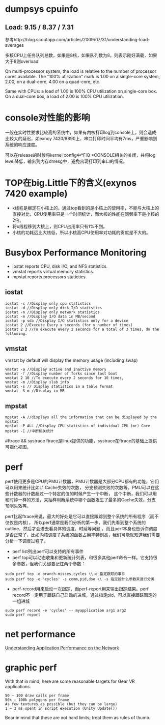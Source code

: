 # dumpsys cpuinfo
## Load: 9.15 / 8.37 / 7.31
参考http://blog.scoutapp.com/articles/2009/07/31/understanding-load-averages

多核CPU上任务队列总数，如果是8核，如果队列数为8，则表示刚好满载，如果大于8则overload

On multi-processor system, the load is relative to the number of processor cores available. 
The "100% utilization" mark is 1.00 on a single-core system, 2.00, on a dual-core, 4.00 on a quad-core, etc.

Same with CPUs: a load of 1.00 is 100% CPU utilization on single-core box. On a dual-core box, a load of 2.00 is 100% CPU utilization.

# console对性能的影响
一般在实时性要求比较高的系统中，如果有内核打印log到console上，则会造成比较大的延迟，如exnoy 7420/8890上，串口打印时间平均有7ms，严重影响到系统的响应速度。

可以在release的时候将kernel config中*FIQ *CONSOLE相关的关闭，并将log level降低，输出到内存dmesg中，避免出现打印到串口的情况。

# TOP在big.Little下的含义(exynos 7420 example)
* x线程是绑定在小核上的，通过top看到的是小核上的使用率，不能与大核上的直接对比，CPU使用率只是一个时间统计，而大核的性能在同频率下是小核的2倍。
* 将x线程移到大核上，则CPU占用率只有1%不到。
* 小核的功耗远比大核低，所以小核高CPU使用率对功耗的贡献是不大的。

# Busybox Performance Monitoring
* iostat reports CPU, disk I/O, and NFS statistics.
* vmstat reports virtual memory statistics.
* mpstat reports processors statictics.

## iostat
```
iostat -c //Display only cpu statistics
iostat -d //Display only disk I/O statistics
iostat -n //Display only network statistics
iostat -m //Display I/O data in MB/second
iostat -p sda //Display I/O statistics only for a device
iostat 2 //Execute Every x seconds (for y number of times)
iostat 2 3 //To execute every 2 seconds for a total of 3 times, do the following.
```
## vmstat
vmstat by default will display the memory usage (including swap) 
```
vmstat -a //Display active and inactive memory
vmstat -f //Display number of forks since last boot
vmstat 2 10 //To execute every 2 seconds for 10 times, 
vmstat -m //Display slab info
vmstat -s // Display statistics in a table format
vmstat -S m //Display in MB
```
## mpstat
```
mpstat -A //displays all the information that can be displayed by the mpstat 
mpstat -P ALL //Display CPU statistics of individual CPU (or) Core
mpstat -I //中断相关统计
```
#ftrace && systrace
ftrace是linux提供的功能，systrace在ftrace的基础上提供可视化视图。
# perf 
perf使用更多是CPU的PMU计数器，PMU计数器是大部分CPU都有的功能，它们可以用来统计比如L1 Cache失效的次数，
分支预测失败的次数等。PMU可以在这些计数器的计数超过一个特定的值的时候产生一个中断，
这个中断，我们可以用和时钟一样的方法，来抽样判断系统中哪个函数发生了最多的Cache失效，分支预测失效等。

perf比起ftrace来说，最大的好处是它可以直接跟踪到整个系统的所有程序（而不仅仅是内核），
所以perf通常是我们分析的第一步，我们先看到整个系统的outline，然后才会进去看具体的调度，时延等问题
。而且perf本身也告诉你调度是否正常了，比如内核调度子系统的函数占用率特别高，我们可能就知道我们需要分析一下调度过程了。
* perf list列出perf可以支持的所有事件
* perf top可以动态收集和更新统计列表，和很多其他perf命令一样。它支持很多参数，但我们关键要记住两个参数：

```
sudo perf top -e branch-misses,cycles \\-e 指定跟踪的事件
sudo perf top -e 'cycles' -s comm,pid,dso \\ -s 指定按什么参数来进行分类
```
* perf-record用来启动一次跟踪，而perf-report用来输出跟踪结果。perf record不一定用于跟踪自己启动的进城，通过指定pid，可以直接跟踪固定的一组进城
```
sudo perf record -e 'cycles' -- myapplication arg1 arg2
sudo perf report
```
# net performance

[Understanding Application Performance on the Network](http://apmblog.dynatrace.com/2014/09/05/understanding-application-performance-on-the-network-conclusion/)

# graphic perf

With that in mind, here are some reasonable targets for Gear VR applications.
```
50 – 100 draw calls per frame
50k – 100k polygons per frame
As few textures as possible (but they can be large)
1 ~ 3 ms spent in script execution (Unity Update())
```
Bear in mind that these are not hard limits; treat them as rules of thumb.